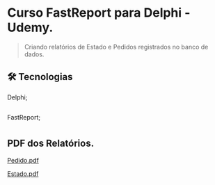 # Curso FastReport para Delphi - Udemy.

> Criando relatórios de Estado e Pedidos registrados no banco de dados.


## 🛠️ Tecnologias
Delphi;
##
FastReport;
#
## PDF dos Relatórios.

[Pedido.pdf](https://github.com/JeanCarlosMoller/FastReport-Udemy/files/10420470/Pedido.pdf)

[Estado.pdf](https://github.com/JeanCarlosMoller/FastReport-Udemy/files/10420469/Estado.pdf)
